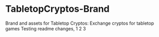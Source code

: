 # TabletopCryptos-Brand
Brand and assets for Tabletop Cryptos: Exchange cryptos for tabletop games
Testing readme changes, 1 2 3
